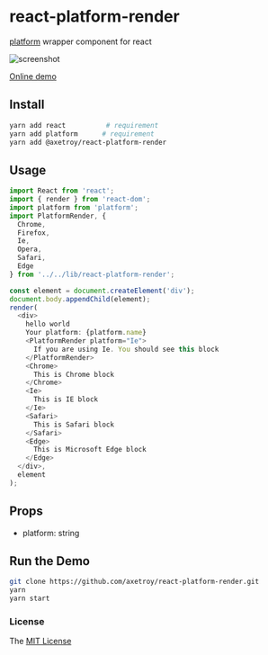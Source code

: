 # react-platform-render

[platform](https://github.com/bestiejs/platform.js) wrapper component for react

![screenshot](https://github.com/axetroy/react-platform-render/raw/master/screenshot.PNG)

[Online demo](https://axetroy.github.io/react-platform-render/)

## Install

```bash
yarn add react          # requirement
yarn add platform      # requirement
yarn add @axetroy/react-platform-render
```

## Usage

```javascript
import React from 'react';
import { render } from 'react-dom';
import platform from 'platform';
import PlatformRender, {
  Chrome,
  Firefox,
  Ie,
  Opera,
  Safari,
  Edge
} from '../../lib/react-platform-render';

const element = document.createElement('div');
document.body.appendChild(element);
render(
  <div>
    hello world
    Your platform: {platform.name}
    <PlatformRender platform="Ie">
      If you are using Ie. You should see this block
    </PlatformRender>
    <Chrome>
      This is Chrome block
    </Chrome>
    <Ie>
      This is IE block
    </Ie>
    <Safari>
      This is Safari block
    </Safari>
    <Edge>
      This is Microsoft Edge block
    </Edge>
  </div>,
  element
);

```

## Props

- platform: string
    
## Run the Demo

```bash
git clone https://github.com/axetroy/react-platform-render.git
yarn
yarn start
```

### License

The [MIT License](https://github.com/axetroy/react-platform-render/blob/master/LICENSE)
